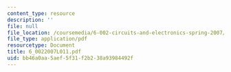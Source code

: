 ```yaml
---
content_type: resource
description: ''
file: null
file_location: /coursemedia/6-002-circuits-and-electronics-spring-2007/bb46a0aa5aef5f31f2b238a93984492f_6_0022007L011.pdf
file_type: application/pdf
resourcetype: Document
title: 6_0022007L011.pdf
uid: bb46a0aa-5aef-5f31-f2b2-38a93984492f
---
```

